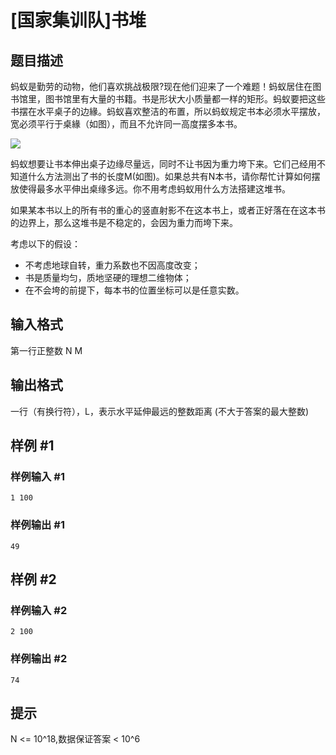 # [国家集训队]书堆

## 题目描述

蚂蚁是勤劳的动物，他们喜欢挑战极限?现在他们迎来了一个难题！蚂蚁居住在图书馆里，图书馆里有大量的书籍。书是形状大小质量都一样的矩形。蚂蚁要把这些书摆在水平桌子的边緣。蚂蚁喜欢整洁的布置，所以蚂蚁规定书本必须水平摆放，宽必须平行于桌緣（如图），而且不允许同一高度摆多本书。

![](https://cdn.luogu.com.cn/upload/pic/30575.png)

蚂蚁想要让书本伸出桌子边缘尽量远，同时不让书因为重力垮下来。它们己经用不知道什么方法测出了书的长度M(如图)。如果总共有N本书，请你帮忙计算如何摆放使得最多水平伸出桌缘多远。你不用考虑蚂蚁用什么方法搭建这堆书。

如果某本书以上的所有书的重心的竖直射影不在这本书上，或者正好落在在这本书的边界上，那么这堆书是不稳定的，会因为重力而垮下来。

考虑以下的假设：

- 不考虑地球自转，重力系数也不因高度改变；
- 书是质量均匀，质地坚硬的理想二维物体；
- 在不会垮的前提下，每本书的位置坐标可以是任意实数。

## 输入格式

第一行正整数 N M

## 输出格式

一行（有换行符），L，表示水平延伸最远的整数距离 (不大于答案的最大整数)

## 样例 #1

### 样例输入 #1
```
1 100
```

### 样例输出 #1

```
49
```

## 样例 #2

### 样例输入 #2
```
2 100
```

### 样例输出 #2

```
74
```

## 提示

 N <= 10^18,数据保证答案 < 10^6
